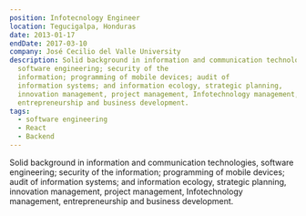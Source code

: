 ```yaml
---
position: Infotecnology Engineer
location: Tegucigalpa, Honduras
date: 2013-01-17
endDate: 2017-03-10
company: José Cecilio del Valle University
description: Solid background in information and communication technologies, 
  software engineering; security of the 
  information; programming of mobile devices; audit of 
  information systems; and information ecology, strategic planning, 
  innovation management, project management, Infotechnology management, 
  entrepreneurship and business development.
tags:
  - software engineering
  - React
  - Backend
---
```


Solid background in information and communication technologies,
software engineering; security of the
information; programming of mobile devices; audit of
information systems; and information ecology, strategic planning,
innovation management, project management, Infotechnology management,
entrepreneurship and business development.